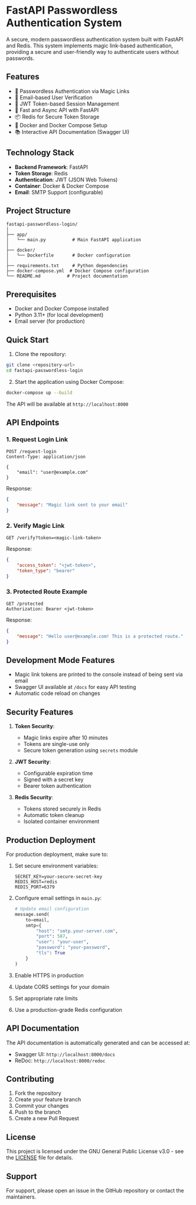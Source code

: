 # FastAPI Passwordless Authentication System

A secure, modern passwordless authentication system built with FastAPI and Redis. This system implements magic link-based authentication, providing a secure and user-friendly way to authenticate users without passwords.

## Features

- 🔐 Passwordless Authentication via Magic Links
- 📧 Email-based User Verification
- 🔑 JWT Token-based Session Management
- 🚀 Fast and Async API with FastAPI
- 📦 Redis for Secure Token Storage
- 🐳 Docker and Docker Compose Setup
- 📚 Interactive API Documentation (Swagger UI)

## Technology Stack

- **Backend Framework**: FastAPI
- **Token Storage**: Redis
- **Authentication**: JWT (JSON Web Tokens)
- **Container**: Docker & Docker Compose
- **Email**: SMTP Support (configurable)

## Project Structure

```
fastapi-passwordless-login/
│
├── app/
│   └── main.py          # Main FastAPI application
│
├── docker/
│   └── Dockerfile       # Docker configuration
│
├── requirements.txt     # Python dependencies
├── docker-compose.yml  # Docker Compose configuration
└── README.md          # Project documentation
```

## Prerequisites

- Docker and Docker Compose installed
- Python 3.11+ (for local development)
- Email server (for production)

## Quick Start

1. Clone the repository:
```bash
git clone <repository-url>
cd fastapi-passwordless-login
```

2. Start the application using Docker Compose:
```bash
docker-compose up --build
```

The API will be available at `http://localhost:8000`

## API Endpoints

### 1. Request Login Link
```http
POST /request-login
Content-Type: application/json

{
    "email": "user@example.com"
}
```
Response:
```json
{
    "message": "Magic link sent to your email"
}
```

### 2. Verify Magic Link
```http
GET /verify?token=<magic-link-token>
```
Response:
```json
{
    "access_token": "<jwt-token>",
    "token_type": "bearer"
}
```

### 3. Protected Route Example
```http
GET /protected
Authorization: Bearer <jwt-token>
```
Response:
```json
{
    "message": "Hello user@example.com! This is a protected route."
}
```

## Development Mode Features

- Magic link tokens are printed to the console instead of being sent via email
- Swagger UI available at `/docs` for easy API testing
- Automatic code reload on changes

## Security Features

1. **Token Security**:
   - Magic links expire after 10 minutes
   - Tokens are single-use only
   - Secure token generation using `secrets` module

2. **JWT Security**:
   - Configurable expiration time
   - Signed with a secret key
   - Bearer token authentication

3. **Redis Security**:
   - Tokens stored securely in Redis
   - Automatic token cleanup
   - Isolated container environment

## Production Deployment

For production deployment, make sure to:

1. Set secure environment variables:
   ```env
   SECRET_KEY=your-secure-secret-key
   REDIS_HOST=redis
   REDIS_PORT=6379
   ```

2. Configure email settings in `main.py`:
   ```python
   # Update email configuration
   message.send(
       to=email,
       smtp={
           "host": "smtp.your-server.com",
           "port": 587,
           "user": "your-user",
           "password": "your-password",
           "tls": True
       }
   )
   ```

3. Enable HTTPS in production
4. Update CORS settings for your domain
5. Set appropriate rate limits
6. Use a production-grade Redis configuration

## API Documentation

The API documentation is automatically generated and can be accessed at:
- Swagger UI: `http://localhost:8000/docs`
- ReDoc: `http://localhost:8000/redoc`

## Contributing

1. Fork the repository
2. Create your feature branch
3. Commit your changes
4. Push to the branch
5. Create a new Pull Request

## License

This project is licensed under the GNU General Public License v3.0 - see the [LICENSE](LICENSE) file for details.

## Support

For support, please open an issue in the GitHub repository or contact the maintainers.
